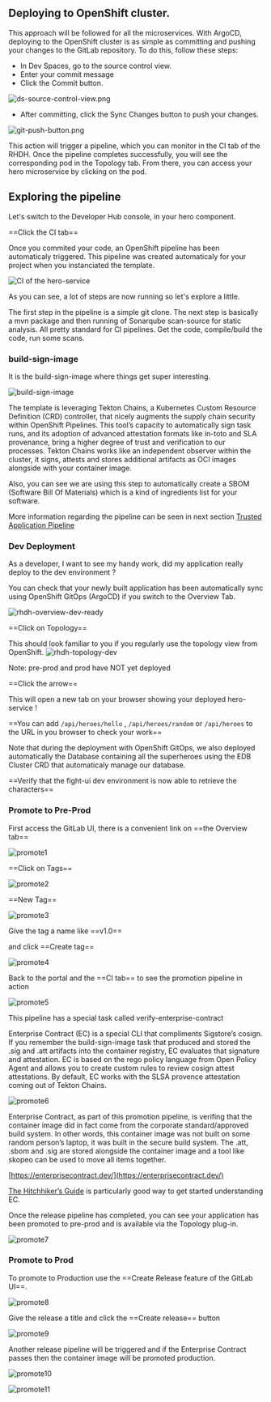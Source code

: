 ## Deploying to OpenShift cluster.

This approach will be followed for all the microservices.
With ArgoCD, deploying to the OpenShift cluster is as simple as committing and pushing your changes to the GitLab repository. 
To do this, follow these steps:

* In Dev Spaces, go to the source control view.
* Enter your commit message
* Click the Commit button.

![ds-source-control-view.png](images/ds-source-control-view.png)

* After committing, click the Sync Changes button to push your changes.

![git-push-button.png](images%2Fgit-push-button.png)

This action will trigger a pipeline, which you can monitor in the CI tab of the RHDH.
Once the pipeline completes successfully, you will see the corresponding pod in the Topology tab. 
From there, you can access your hero microservice by clicking on the pod.

## Exploring the pipeline

Let's switch to the Developer Hub console, in your hero component.

==Click the CI tab==

Once you commited your code, an OpenShift pipeline has been automaticaly triggered.
This pipeline was created automaticaly for your project when you instanciated the template.

![CI of the hero-service](images/rhdh-cicd.png)

As you can see, a lot of steps are now running so let's explore a little.

The first step in the pipeline is a simple git clone. The next step is basically a mvn package and then running of Sonarqube scan-source for static analysis. All pretty standard for CI pipelines. Get the code, compile/build the code, run some scans.

### build-sign-image
It is the build-sign-image where things get super interesting.

![build-sign-image](images/rhdh-build-sign-image.png)

The template is leveraging Tekton Chains, a Kubernetes Custom Resource Definition (CRD) controller, that nicely augments the supply chain security within OpenShift Pipelines. This tool’s capacity to automatically sign task runs, and its adoption of advanced attestation formats like in-toto and SLA provenance, bring a higher degree of trust and verification to our processes. Tekton Chains works like an independent observer within the cluster, it signs, attests and stores additional artifacts as OCI images alongside with your container image.

Also, you can see we are using this step to automatically create a SBOM (Software Bill Of Materials) which is a kind of ingredients list for your software.

More information regarding the pipeline can be seen in next section [Trusted Application Pipeline](./trusted-apps.md)


### Dev Deployment
As a developer, I want to see my handy work, did my application really deploy to the dev environment ?

You can check that your newly built application has been automatically sync using OpenShift GitOps (ArgoCD) if you switch to the Overview Tab.

![rhdh-overview-dev-ready](images/rhdp-overview-dev-ready.png)

==Click on Topology==

This should look familiar to you if you regularly use the topology view from OpenShift.
![rhdh-topology-dev](images/rhdh-topology-dev.png)


Note: pre-prod and prod have NOT yet deployed

==Click the arrow==

This will open a new tab on your browser showing your deployed hero-service !

==You can add `/api/heroes/hello` , `/api/heroes/random` or `/api/heroes` to the URL in you browser to check your work==

Note that during the deployment with OpenShift GitOps, we also deployed automatically the Database containing all the superheroes using the EDB Cluster CRD that automaticaly manage our database.

==Verify that the fight-ui dev environment is now able to retrieve the characters==


### Promote to Pre-Prod
First access the GitLab UI, there is a convenient link on ==the Overview tab==

![promote1](images/promote1.png)

==Click on Tags==

![promote2](images/promote2.png)

==New Tag==

![promote3](images/promote3.png)

Give the tag a name like ==v1.0==

and click ==Create tag==

![promote4](images/promote4.png)

Back to the portal and the ==CI tab== to see the promotion pipeline in action

![promote5](images/promote5.png)

This pipeline has a special task called verify-enterprise-contract

Enterprise Contract (EC) is a special CLI that compliments Sigstore’s cosign. If you remember the build-sign-image task that produced and stored the .sig and .att artifacts into the container registry, EC evaluates that signature and attestation. EC is based on the rego policy language from Open Policy Agent and allows you to create custom rules to review cosign attest attestations. By default, EC works with the SLSA provence attestation coming out of Tekton Chains.

![promote6](images/promote6.png)

Enterprise Contract, as part of this promotion pipeline, is verifing that the container image did in fact come from the corporate standard/approved build system. In other words, this container image was not built on some random person’s laptop, it was built in the secure build system. The .att, .sbom and .sig are stored alongside the container image and a tool like skopeo can be used to move all items together.

[https://enterprisecontract.dev/](https://enterprisecontract.dev/)

[The Hitchhiker’s Guide](https://enterprisecontract.dev/docs/user-guide/main/hitchhikers-guide.html) is particularly good way to get started understanding EC.

Once the release pipeline has completed, you can see your application has been promoted to pre-prod and is available via the Topology plug-in.

![promote7](images/promote7.png)


### Promote to Prod
To promote to Production use the ==Create Release feature of the GitLab UI==.

![promote8](images/promote8.png)

Give the release a title and click the ==Create release== button

![promote9](images/promote9.png)

Another release pipeline will be triggered and if the Enterprise Contract passes then the container image will be promoted production.

![promote10](images/promote10.png)

![promote11](images/promote11.png)
